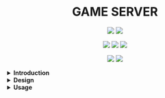 <h1 align='center'>
  GAME SERVER
</h1>

<p align='center'>
  <img src="https://img.shields.io/badge/License-MIT-blue.svg"/>
  <img src="https://badgen.net/badge/Open%20Source%20%3F/Yes%21/blue?icon=github)](https://github.com/Naereen/badges/"/>
</p>

<p align='center'>
  <img src="https://github.com/Qualia91/game_server/workflows/Erlang CI/badge.svg">
  <img src="https://github.com/Qualia91/game_server/workflows/Docker/badge.svg">
  <img src="https://github.com/Qualia91/game_server/workflows/Push to AWS Docker Registry/badge.svg">
</p>

<p align='center'>
  <img src="https://img.shields.io/badge/Erlang-00ADD8?logo=erlang&logoColor=white" />
  <img src="https://img.shields.io/badge/Docker-00ADD8?logo=docker&logoColor=white" />
</p>

<details>
  <summary><b>Introduction</b></summary>
Welcome to the erlang turned based game server. We use cowboy websocket connections to provide a realtime game server for turn based games. As Godot Game Engine is the best game engine out there (completely unbiased and correct opinion), we have also provided a nice gd script you can place into your game to use the server to hide some of the innerds (WSGameClient.gd). Be sure to let me know if you end up using it! 
</details>

<details>
  <summary><b>Design</b></summary>
  <img alt="Design Diagram" src="images/design_diagram.svg">
</details>

<details>
  <summary><b>Usage</b></summary>
  
This application is fully dockerised, and can be run using the following commands locally.

## Docker build container
docker build -t game_server .

## Docker start container
docker run -d -p 8080:8080 --init game_server

## Docker open shell
docker run -itp 8080:8080 --init game_server sh

</details>
